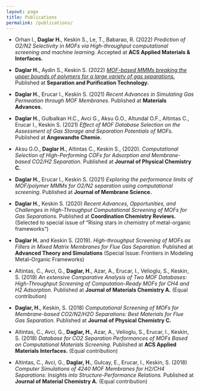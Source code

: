 ```yaml
---
layout: page
title: Publications
permalink: /publications/
---
```


- Orhan I., **Daglar H.**, Keskin S., Le, T., Babarao, R. (2022) *Prediction of O2/N2 Selectivity in MOFs via High-throughput computational screening and machine learning.* Accepted at **ACS Applied Materials & Interfaces.**

- **Daglar H.**, Aydin S., Keskin S. (2022) [*MOF-based MMMs breaking the upper bounds of polymers for a large variety of gas separations.*](https://www.sciencedirect.com/science/article/pii/S1383586621015185) Published at **Separation and Purification Technology.**

- **Daglar H.**, Erucar I.,  Keskin S. (2021) *Recent Advances in Simulating Gas Permeation through MOF Membranes.* Published at **Materials Advances.**

- **Daglar H.**, Gulbalkan H.C., Avci G., Aksu G.O., Altundal O.F., Altintas C., Erucar I., Keskin S. (2021) *Effect of MOF Database Selection on the Assessment of Gas Storage and Separation Potentials of MOFs.* Published at **Angewandte Chemie.**

- Aksu G.O., **Daglar H.**, Altintas C., Keskin S., (2020). *Computational Selection of High-Performing COFs for Adsorption and Membrane-based CO2/H2 Separation.*  Published at **Journal of Physical Chemistry C.**

- **Daglar H.**, Erucar I., Keskin S. (2021) *Exploring the performance limits of MOF/polymer MMMs for O2/N2 separation using computational screening.* Published at **Journal of Membrane Science.**

- **Daglar H.**, Keskin S. (2020) *Recent Advances, Opportunities, and Challenges in High-Throughput Computational Screening of MOFs for Gas Separations.* Published at **Coordination Chemistry Reviews.** (Selected to special issue of “Rising stars in chemistry of metal-organic frameworks”)

- **Daglar H.** and Keskin S. (2019). *High-throughput Screening of MOFs as Fillers in Mixed Matrix Membranes for Flue Gas Separation.* Published at **Advanced Theory and Simulations** (Special Issue: Frontiers in Modeling Metal–Organic Frameworks)
 
- Altintas, C., Avci, G., **Daglar, H.**, Azar, A., Erucar, I., Velioglu, S., Keskin, S. (2019) *An extensive Comparative Analysis of Two MOF Databases: High-Throughput Screening of Computation-Ready MOFs for CH4 and H2 Adsorption.* Published at **Journal of Materials Chemistry A.** (Equal contribution)

- **Daglar, H.**, Keskin, S. (2018) *Computational Screening of MOFs for Membrane-based CO2/N2/H2O Separations: Best Materials for Flue Gas Separation.*  Published at **Journal of Physical Chemistry C.**

- Altintas, C., Avci, G., **Daglar, H.**, Azar, A., Velioglu, S., Erucar, I., Keskin, S. (2018) *Database for CO2 Separation Performances of MOFs Based on Computational Materials Screening.* Published at **ACS Applied Materials Interfaces.** (Equal contribution)

- Altintas, C., Avci, G., **Daglar, H.**, Gulcay, E., Erucar, I., Keskin, S. (2018) *Computer Simulations of 4240 MOF Membranes for H2/CH4 Separations: Insights into Structure-Performance Relations.* Published at **Journal of Material Chemistry A.** (Equal contribution)
